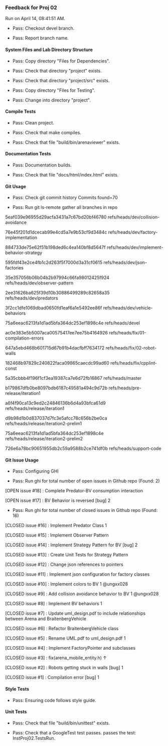 ### Feedback for Proj 02

Run on April 14, 08:41:51 AM.

+ Pass: Checkout devel branch.



+ Pass: Report branch name.




#### System Files and Lab Directory Structure

+ Pass: Copy directory "Files for Dependencies".



+ Pass: Check that directory "project" exists.

+ Pass: Check that directory "project/src" exists.

+ Pass: Copy directory "Files for Testing".



+ Pass: Change into directory "project".


#### Compile Tests

+ Pass: Clean project.



+ Pass: Check that make compiles.



+ Pass: Check that file "build/bin/arenaviewer" exists.


#### Documentation Tests

+ Pass: Documentation builds.



+ Pass: Check that file "docs/html/index.html" exists.


#### Git Usage

+ Pass: Check git commit history
Commits found=70

+ Pass: Run git ls-remote gather all branches in repo

5eaf039e96955d29acfa3431a7c67bd20bf46780	refs/heads/dev/collision-avoidance

76e45f201d1dcecab99e4cd5a7e9b53cf9d3484c	refs/heads/dev/factory-implementation

884733de75e62f51b198ded6c4ea140bf8d5647f	refs/heads/dev/implement-behavior-strategy

595fdf43e2ce4fb1c2d263f5f7000d3a31cf0615	refs/heads/dev/json-factories

35e357056b06b04b2b97994c66fa98012425f924	refs/heads/dev/observer-pattern

2ee31626ba625f39d10b30886499289c82658a35	refs/heads/dev/predators

3f2cc1dfe1069dbad0650fd1eaf6a1e5492ee86f	refs/heads/dev/vehicle-behaviors

75a6eeac6213fa1d1ad5bfa364dc253ef1898c4e	refs/heads/devel

ac0e383e5b5007aca00575417ee7ee75b4164926	refs/heads/fix/01-compilation-errors

647a5ebd468b601715d67b91b4dacfbff7634172	refs/heads/fix/02-robot-walls

182468b97829c240822faca09865caecdc99ad60	refs/heads/fix/cpplint-const

5a35cbbb4f196f1cf3ea19387ca7e6d72fb16867	refs/heads/master

b179867dfb0be8097bdb6187c49581a494c9d72b	refs/heads/pre-release/iteration1

a6f4f90ca13c9ed2c24846136b6d4a93bfca61d9	refs/heads/release/iteration1

d9b98d1b0d837037d7fc3e5afcc78c656b2be0ca	refs/heads/release/iteration2-prelim1

75a6eeac6213fa1d1ad5bfa364dc253ef1898c4e	refs/heads/release/iteration2-prelim2

726e6a78bc90651955db2c59a9588b2ce741df0b	refs/heads/support-code




#### Git Issue Usage

+ Pass: Configuring GHI

+ Pass: Run ghi for total number of open issues in Github repo (Found: 2)

[OPEN issue #18] :  Complete Predator-BV consumption interaction

[OPEN issue #17] :  BV Behavior is reversed [bug] 2





+ Pass: Run ghi for total number of closed issues in Github repo (Found: 16)

[CLOSED issue #16] :  Implement Predator Class 1

[CLOSED issue #15] :  Implement Observer Pattern

[CLOSED issue #14] :  Implement Strategy Pattern for BV [bug] 2

[CLOSED issue #13] :  Create Unit Tests for Strategy Pattern

[CLOSED issue #12] :  Change json references to pointers

[CLOSED issue #11] :  Implement json configuration for factory classes

[CLOSED issue #10] :  Implement colors to BV 1 @ungxx028

[CLOSED issue #9] :  Add collision avoidance behavior to BV 1 @ungxx028

[CLOSED issue #8] :  Implement BV behaviors 1

[CLOSED issue #7] :  Update uml_design.pdf to include relationships between Arena and BraitenbergVehicle

[CLOSED issue #6] :  Refactor BraitenbergVehicle class 

[CLOSED issue #5] :  Rename UML.pdf to uml_design.pdf 1

[CLOSED issue #4] :  Implement FactoryPointer and subclasses

[CLOSED issue #3] :  fix(arena_mobile_entity.h) ↑

[CLOSED issue #2] :  Robots getting stuck in walls [bug] 1

[CLOSED issue #1] :  Compilation error [bug] 1






#### Style Tests

+ Pass: Ensuring code follows style guide.




#### Unit Tests

+ Pass: Check that file "build/bin/unittest" exists.

+ Pass: Check that a GoogleTest test passes.
    passes the test: InstProj02.TestsRun.



